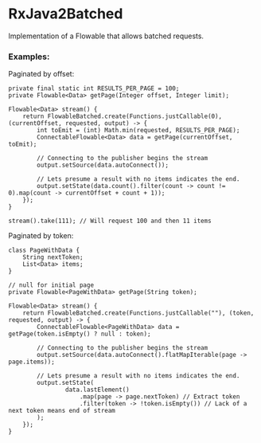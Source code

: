 # RxJava2Batched
Implementation of a Flowable that allows batched requests.

### Examples:

Paginated by offset:

    private final static int RESULTS_PER_PAGE = 100;
    private Flowable<Data> getPage(Integer offset, Integer limit);
    
    Flowable<Data> stream() {
        return FlowableBatched.create(Functions.justCallable(0), (currentOffset, requested, output) -> {
            int toEmit = (int) Math.min(requested, RESULTS_PER_PAGE);
            ConnectableFlowable<Data> data = getPage(currentOffset, toEmit);
            
            // Connecting to the publisher begins the stream
            output.setSource(data.autoConnect());
            
            // Lets presume a result with no items indicates the end.
            output.setState(data.count().filter(count -> count != 0).map(count -> currentOffset + count + 1));
        });
    }
    
    stream().take(111); // Will request 100 and then 11 items
    
Paginated by token:

    class PageWithData {
        String nextToken;
        List<Data> items;
    }

    // null for initial page
    private Flowable<PageWithData> getPage(String token);

    Flowable<Data> stream() {
        return FlowableBatched.create(Functions.justCallable(""), (token, requested, output) -> {
            ConnectableFlowable<PageWithData> data = getPage(token.isEmpty() ? null : token);
            
            // Connecting to the publisher begins the stream
            output.setSource(data.autoConnect().flatMapIterable(page -> page.items));
            
            // Lets presume a result with no items indicates the end.
            output.setState(
                    data.lastElement()
                        .map(page -> page.nextToken) // Extract token
                        .filter(token -> !token.isEmpty()) // Lack of a next token means end of stream
            ); 
        });
    }
    
